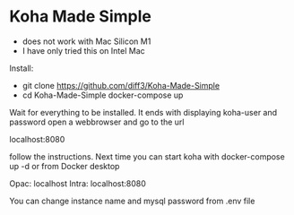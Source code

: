 # Koha Made Simple

- does not work with Mac Silicon M1
- I have only tried this on Intel Mac

Install:
- git clone https://github.com/diff3/Koha-Made-Simple
- cd Koha-Made-Simple
docker-compose up

Wait for everything to be installed. It ends with displaying koha-user and password
open a webbrowser and go to the url

localhost:8080

follow the instructions. Next time you can start koha with docker-compose up -d or from Docker desktop

Opac: localhost
Intra: localhost:8080

You can change instance name and mysql password from .env file
